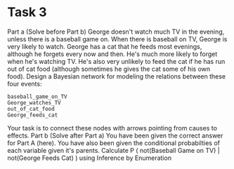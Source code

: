# Task 3

Part a (Solve before Part b)
George doesn't watch much TV in the evening, unless there is a baseball game on. When there is baseball on TV, George is very likely to watch. George has a cat that he feeds most evenings, although he forgets every now and then. He's much more likely to forget when he's watching TV. He's also very unlikely to feed the cat if he has run out of cat food (although sometimes he gives the cat some of his own food). Design a Bayesian network for modeling the relations between these four events:

    baseball_game_on_TV
    George_watches_TV
    out_of_cat_food
    George_feeds_cat

Your task is to connect these nodes with arrows pointing from causes to effects.
Part b (Solve after Part a)
You have been given the correct answer for Part A (here). You have also been given the conditional probabilties of each variable given it's parents. Calculate P ( not(Baseball Game on TV) | not(George Feeds Cat) ) using Inference by Enumeration